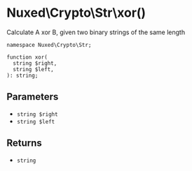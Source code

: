 # Nuxed\\Crypto\\Str\\xor()




Calculate A xor B, given two binary strings of the same length




``` Hack
namespace Nuxed\Crypto\Str;

function xor(
  string $right,
  string $left,
): string;
```




## Parameters




+ ` string $right `
+ ` string $left `




## Returns




* ` string `